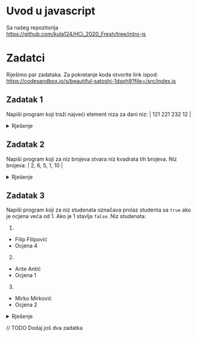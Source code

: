 # Uvod u javascript

Sa našeg repozitorija https://github.com/kula124/HCi_2020_Fresh/tree/intro-js

# Zadatci

Riješimo par zadataka. Za pokretanje koda otvorite link ispod:  
https://codesandbox.io/s/beautiful-satoshi-1dsph9?file=/src/index.js

## Zadatak 1

Napiši program koji traži najveći element niza za dani niz: | 121 221 232 12 |

<details>
<summary>Rješenje</summary>

```js
const array = [121, 221, 232, 12];
let biggest = Number.MIN_VALUE;
for (let i = 0; i < array.length; i++) {
  if (array[i] > biggest) {
    biggest = array[i];
  }
}
console.log(biggest);

// ili

array.forEach((e) => {
  if (e > biggest) {
    biggest = e;
  }
});
```

</details>

## Zadatak 2

Napiši program koji za niz brojeva stvara niz kvadrata tih brojeva.
Niz brojeva: | 2, 6, 5, 1, 10 |

<details>
<summary>Rješenje</summary>

```js
const arr = [2, 6, 5, 1, 10];
const squares = arr.map((e) => e * e);
```

</details>

## Zadatak 3

Napiši program koji za niz studenata označava prolaz studenta sa `true` ako je ocjena veća od 1. Ako je 1 stavlja `false`.
Niz studenata:

1.

- Filip Filipović
- Ocjena 4

2.

- Ante Antić
- Ocjena 1

3.

- Mirko Mirković
- Ocjena 2

<details>
<summary>Rješenje</summary>

```js
const studenti = [
  {
    fullName: "Filip Filipovic",
    grade: 4,
  },
  {
    fullName: "Ante Antic",
    grade: 1,
  },
  {
    fullName: "Mirko Mirkovic",
    grade: 2,
  },
];

studenti.forEach((student) => {
  if (student.grade > 1) {
    student.pass = true;
  } else {
    student.pass = false;
  }
});
```

</details>

// TODO Dodaj još dva zadatka
